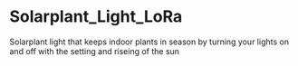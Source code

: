 # Solarplant_Light_LoRa
Solarplant light that keeps indoor plants in season by turning your lights on and off with the setting and riseing of the sun
